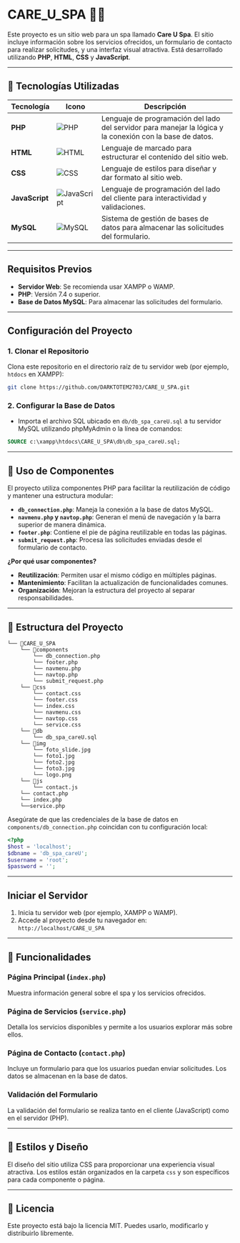 # CARE_U_SPA 🌿✨

Este proyecto es un sitio web para un spa llamado **Care U Spa**. El sitio incluye información sobre los servicios ofrecidos, un formulario de contacto para realizar solicitudes, y una interfaz visual atractiva. Está desarrollado utilizando **PHP**, **HTML**, **CSS** y **JavaScript**.

---

## 🚀 Tecnologías Utilizadas

| Tecnología     | Icono                                                                                          | Descripción                                                                                               |
| -------------- | ---------------------------------------------------------------------------------------------- | --------------------------------------------------------------------------------------------------------- |
| **PHP**        | ![PHP](https://img.shields.io/badge/-PHP-777BB4?logo=php&logoColor=white)                      | Lenguaje de programación del lado del servidor para manejar la lógica y la conexión con la base de datos. |
| **HTML**       | ![HTML](https://img.shields.io/badge/-HTML5-E34F26?logo=html5&logoColor=white)                 | Lenguaje de marcado para estructurar el contenido del sitio web.                                          |
| **CSS**        | ![CSS](https://img.shields.io/badge/-CSS3-1572B6?logo=css3&logoColor=white)                    | Lenguaje de estilos para diseñar y dar formato al sitio web.                                              |
| **JavaScript** | ![JavaScript](https://img.shields.io/badge/-JavaScript-F7DF1E?logo=javascript&logoColor=black) | Lenguaje de programación del lado del cliente para interactividad y validaciones.                         |
| **MySQL**      | ![MySQL](https://img.shields.io/badge/-MySQL-4479A1?logo=mysql&logoColor=white)                | Sistema de gestión de bases de datos para almacenar las solicitudes del formulario.                       |

---

## Requisitos Previos

- **Servidor Web**: Se recomienda usar XAMPP o WAMP.
- **PHP**: Versión 7.4 o superior.
- **Base de Datos MySQL**: Para almacenar las solicitudes del formulario.

---

## Configuración del Proyecto

### 1. **Clonar el Repositorio**

Clona este repositorio en el directorio raíz de tu servidor web (por ejemplo, `htdocs` en XAMPP):

```bash
git clone https://github.com/DARKTOTEM2703/CARE_U_SPA.git
```

### 2. **Configurar la Base de Datos**

- Importa el archivo SQL ubicado en `db/db_spa_careU.sql` a tu servidor MySQL utilizando phpMyAdmin o la línea de comandos:

```sql
SOURCE c:\xampp\htdocs\CARE_U_SPA\db\db_spa_careU.sql;
```

---

## 🧩 Uso de Componentes

El proyecto utiliza componentes PHP para facilitar la reutilización de código y mantener una estructura modular:

- **`db_connection.php`**: Maneja la conexión a la base de datos MySQL.
- **`navmenu.php` y `navtop.php`**: Generan el menú de navegación y la barra superior de manera dinámica.
- **`footer.php`**: Contiene el pie de página reutilizable en todas las páginas.
- **`submit_request.php`**: Procesa las solicitudes enviadas desde el formulario de contacto.

**¿Por qué usar componentes?**

- **Reutilización**: Permiten usar el mismo código en múltiples páginas.
- **Mantenimiento**: Facilitan la actualización de funcionalidades comunes.
- **Organización**: Mejoran la estructura del proyecto al separar responsabilidades.

---

## 📂 Estructura del Proyecto

```
└── 📁CARE_U_SPA
    └── 📁components
        └── db_connection.php
        └── footer.php
        └── navmenu.php
        └── navtop.php
        └── submit_request.php
    └── 📁css
        └── contact.css
        └── footer.css
        └── index.css
        └── navmenu.css
        └── navtop.css
        └── service.css
    └── 📁db
        └── db_spa_careU.sql
    └── 📁img
        └── foto_slide.jpg
        └── foto1.jpg
        └── foto2.jpg
        └── foto3.jpg
        └── logo.png
    └── 📁js
        └── contact.js
    └── contact.php
    └── index.php
    └──service.php
```

Asegúrate de que las credenciales de la base de datos en `components/db_connection.php` coincidan con tu configuración local:

```php
<?php
$host = 'localhost';
$dbname = 'db_spa_careU';
$username = 'root';
$password = '';
```

---

## Iniciar el Servidor

1. Inicia tu servidor web (por ejemplo, XAMPP o WAMP).
2. Accede al proyecto desde tu navegador en:  
   `http://localhost/CARE_U_SPA`

---

## 🌟 Funcionalidades

### Página Principal (`index.php`)

Muestra información general sobre el spa y los servicios ofrecidos.

### Página de Servicios (`service.php`)

Detalla los servicios disponibles y permite a los usuarios explorar más sobre ellos.

### Página de Contacto (`contact.php`)

Incluye un formulario para que los usuarios puedan enviar solicitudes. Los datos se almacenan en la base de datos.

### Validación del Formulario

La validación del formulario se realiza tanto en el cliente (JavaScript) como en el servidor (PHP).

---

## 🎨 Estilos y Diseño

El diseño del sitio utiliza CSS para proporcionar una experiencia visual atractiva. Los estilos están organizados en la carpeta `css` y son específicos para cada componente o página.

---

## 📜 Licencia

Este proyecto está bajo la licencia MIT. Puedes usarlo, modificarlo y distribuirlo libremente.
